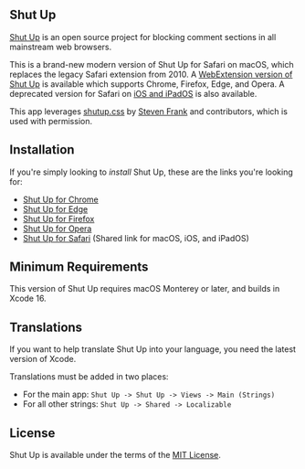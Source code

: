 ## Shut Up

[Shut Up][homepage] is an open source project for blocking comment sections in all mainstream web browsers.

This is a brand-new modern version of Shut Up for Safari on macOS, which replaces the legacy Safari extension from 2010. A [WebExtension version of Shut Up][shut-up-webextension] is available which supports Chrome, Firefox, Edge, and Opera. A deprecated version for Safari on [iOS and iPadOS][shut-up-ios] is also available.

This app leverages [shutup.css][shutup-css] by [Steven Frank][site-steven] and contributors, which is used with permission.

## Installation

If you're simply looking to _install_ Shut Up, these are the links you're looking for:

- [Shut Up for Chrome][ext-chrome]
- [Shut Up for Edge][ext-edge]
- [Shut Up for Firefox][ext-firefox]
- [Shut Up for Opera][ext-opera]
- [Shut Up for Safari][ext-safari] (Shared link for macOS, iOS, and iPadOS)

## Minimum Requirements

This version of Shut Up requires macOS Monterey or later, and builds in Xcode 16.

## Translations

If you want to help translate Shut Up into your language, you need the latest version of Xcode.

Translations must be added in two places:

- For the main app: `Shut Up -> Shut Up -> Views -> Main (Strings)`
- For all other strings: `Shut Up -> Shared -> Localizable`

## License

Shut Up is available under the terms of the [MIT License][license].

[homepage]: https://rickyromero.com/shutup/ "Shut Up Homepage"
[shut-up-ios]: https://github.com/RickyRomero/shut-up-ios "iOS version of Shut Up"
[shut-up-webextension]: https://github.com/RickyRomero/shut-up-webextension "WebExtension version of Shut Up"
[license]: LICENSE.md "MIT License"
[shutup-css]: https://github.com/panicsteve/shutup-css "shutup-css on GitHub"
[site-steven]: https://stevenf.com "Steven Frank's personal website"
[ext-chrome]: https://chrome.google.com/webstore/detail/oklfoejikkmejobodofaimigojomlfim?hl=en-US&gl=US "Shut Up on the Chrome Web Store"
[ext-safari]: https://apps.apple.com/app/id1015043880 "Shut Up on the App Store"
[ext-firefox]: https://addons.mozilla.org/en-US/firefox/addon/shut-up-comment-blocker/ "Shut Up at Firefox Add-ons"
[ext-edge]: https://microsoftedge.microsoft.com/addons/detail/giifliakcgfijgkejmenachfdncbpalp "Shut Up at Edge Add-ons"
[ext-opera]: https://github.com/panicsteve/shutup-css#installation-on-opera "Installation on Opera"
